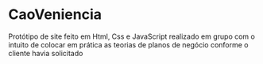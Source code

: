 # CaoVeniencia
Protótipo de site feito em Html, Css e JavaScript realizado em grupo com o intuito de colocar em prática as teorias de planos de negócio conforme o cliente havia solicitado
